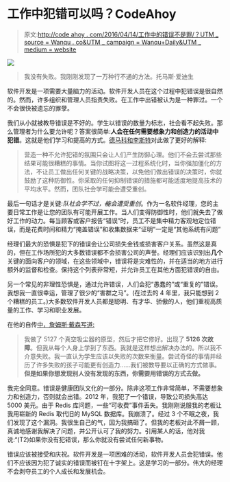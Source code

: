 # 工作中犯错可以吗？CodeAhoy

> 原文:[http://code ahoy . com/2016/04/14/工作中的错误不是罪/？UTM _ source = Wanqu . co&UTM _ campaign = Wanqu+Daily&UTM _ medium = website](http://codeahoy.com/2016/04/14/mistakes-at-work-are-not-sins/?utm_source=wanqu.co&utm_campaign=Wanqu+Daily&utm_medium=website)

[![](../Images/be7f69e25f0ba22ad452f76a1c38873a.png)](https://www.unlaunch.io) 

> 我没有失败。我刚刚发现了一万种行不通的方法。托马斯·爱迪生

软件开发是一项需要大量脑力的活动。软件开发人员在这个过程中犯错误是很自然的。然而，许多组织和管理人员指责失败。在工作中出错被认为是一种罪过。一个不会很快被遗忘的罪孽。

我们从小就被教导错误是不好的。学生以错误的数量为标志，社会看不起失败。那么管理者为什么要允许呢？答案很简单:**人会在任何需要想象力和创造力的活动中犯错**。这就是他们学习和提高的方式。[德马科和李斯特](https://www.amazon.com/Peopleware-Productive-Projects-Second-Edition/dp/0932633439)对此做了更好的解释:

> 营造一种不允许犯错的氛围只会让人们产生防御心理。他们不会去尝试那些结果可能很糟糕的事情。当你试图将这一过程系统化时，当你强加僵化的方法，不让员工做出任何关键的战略决策，以免他们做出错误的决策时，你就鼓励了这种防御性。你采取的任何抑制错误的措施都可能适度地提高技术的平均水平。然而，团队社会学可能会遭受重创。

最后一句话才是关键:*队社会学不过，~~能~~会遭受重创*。作为一名软件经理，您的主要日常工作是让您的团队有可能开展工作。当人们变得防御性时，他们就失去了做好工作的动力。每当顾客或客户报告“错误”时，员工不是集中精力客观地定位错误，而是花费时间和精力“掩盖错误”和收集数据来“证明”一定是“其他系统有问题”

经理们最大的恐惧是犯下的错误会让公司损失金钱或损害客户关系。虽然这是真的，但在工作场所犯的大多数错误都不会损害公司的声誉。经理们应该识别出**几个**关键的面向客户的领域，在这些领域中，错误将是灾难性的，并在适当的地方进行额外的监督和检查。保持这个列表非常短，并允许员工在其他方面犯错误的自由。

另一个常见的非理性恐惧是，通过允许错误，人们会犯“愚蠢的”或“重复的”错误。我想我一直很幸运，管理了很少的“害群之马”。(在过去的 4 年里，我只能想到 2 个糟糕的员工。)大多数软件开发人员都是聪明、有才华、骄傲的人，他们重视高质量的工作、学习和职业发展。

在他的自传[中，詹姆斯·戴森写道:](https://www.amazon.com/Against-Odds-Autobiography-Business-Icons/dp/1587990148)

> 我做了 5127 个真空吸尘器的原型，然后才把它修好。出现了 **5126 次故障**。但我从每个人身上学到了东西。我就是这样想出解决办法的。所以我不介意失败。我一直认为学生应该以失败的次数来衡量。尝试奇怪的事情并经历了许多失败的孩子可能更有创造力……我们被教导要以正确的方式做事。**但是如果你想发现别人没有发现的东西，你需要用错误的方式去做。**

我完全同意。错误是健康团队文化的一部分。除非这项工作非常简单，不需要想象力和创造力，否则就会出错。2012 年，我犯了一个错误，导致公司损失高达 5000 美元。由于 Redis 库问题，一些“可收费”事件丢失。我刚刚说服我的老板让我用崭新的 Redis 取代旧的 MySQL 数据库。我崩溃了。经过 3 个不眠之夜，我们发现了这个漏洞。我很生自己的气，因为我搞砸了。但我的老板对此不屑一顾，真诚地感谢我解决了问题，并公开认可了我的努力。引用某人的话，他对我说:“(T2)如果你没有犯错误，那么你就没有尝试任何新事物。

错误应该被接受和庆祝。软件开发是一项困难的活动，软件开发人员会犯错误。他们不应该因为犯了诚实的错误而被钉在十字架上。这是学习的一部分。伟大的经理不会剥夺员工的个人成长和发展机会。

